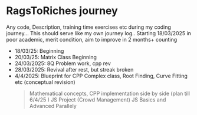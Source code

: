 # RagsToRiches journey
Any code, Description, training time exercises etc during my coding journey...
This should serve like my own journey log.. Starting 18/03/2025 in poor academic, merit condition, aim to improve in 2 months+ counting
* 18/03/25: Beginning
* 20/03/25: Matrix Class Beginning 
* 24/03/2025: 8Q Problem work, cpp rev
* 28/03/2025: Revival after rest, but streak broken
* 4/4/2025: Blueprint for CPP Complex class, Root Finding, Curve Fitting etc (conceptual revision)
  > Mathematical concepts, CPP implementation side by side (plan till 6/4/25 )
  > JS Project (Crowd Management) JS Basics and Advanced Parallely
